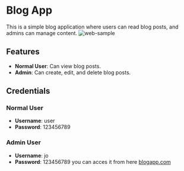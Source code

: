 

# Blog App

This is a simple blog application where users can read blog posts, and admins can manage content.
<img href="https://raw.githubusercontent.com/jooexploit/blog-app/refs/heads/main/image.png" alt="web-sample">

## Features

- **Normal User**: Can view blog posts.
- **Admin**: Can create, edit, and delete blog posts.

## Credentials

### Normal User
- **Username**: user
- **Password**: 123456789

### Admin User
- **Username**: jo
- **Password**: 123456789
you can acces it from here <a href="http://ec2-16-170-215-236.eu-north-1.compute.amazonaws.com/">blogapp.com</a>
